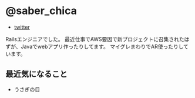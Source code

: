 
# @saber_chica

- [twitter](https://twitter.com/saber_chica)

Railsエンジニアでした。
最近仕事でAWS要因で新プロジェクトに召集されたはずが、Javaでwebアプリ作ったりしてます。
マイグレまわりでAR使ったりしています。

## 最近気になること

* うさぎの目
